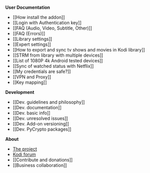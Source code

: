 **User Documentation**
- [[How install the addon]]
- [[Login with Authentication key]]
- [[FAQ (Audio, Video, Subtitle, Other)]]
- [[FAQ (Errors)]]
- [[Library settings]]
- [[Expert settings]]
- [[How to export and sync tv shows and movies in Kodi library]]
- [[STRM from library with multiple devices]]
- [[List of 1080P 4k Android tested devices]]
- [[Sync of watched status with Netflix]]
- [[My credentials are safe?]]
- [[VPN and Proxy]]
- [[Key mapping]]

**Development**
- [[Dev. guidelines and philosophy]]
- [[Dev. documentation]]
- [[Dev. basic info]]
- [[Dev. unresolved issues]]
- [[Dev. Add-on versioning]]
- [[Dev. PyCrypto packages]]

**About**
- [The project](./)
- [Kodi forum](https://forum.kodi.tv/showthread.php?tid=329767)
- [[Contribute and donations]]
- [[Business collaboration]]
